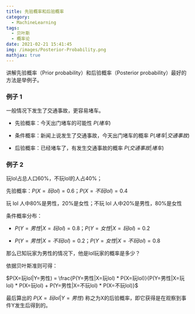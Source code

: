 ```yaml
---
title: 先验概率和后验概率
category:
  - MachineLearning
tags:
  - 贝叶斯
  - 概率论
date: 2021-02-21 15:41:45
img: /images/Posterior-Probability.png
mathjax: true
---
```


讲解先验概率（Prior probability）和后验概率（Posterior probability）最好的方法是举例子。

<!--more-->

### 例子 1

一般情况下发生了交通事故，更容易堵车。

* 先验概率：今天出门堵车的可能性 $P(堵车)$

* 条件概率：新闻上说发生了交通事故，今天出门堵车的概率 $P(堵车|交通事故)$

* 后验概率：已经堵车了，有发生交通事故的概率 $P(交通事故|堵车)$

### 例子 2

玩lol占总人口60%，不玩lol的人占40%；

先验概率：$P(X=玩lol)=0.6；P(X=不玩lol)=0.4$

玩 lol 人中80%是男性，20%是女性；不玩 lol 人中20%是男性，80%是女性

条件概率分布：

* $P(Y=男性|X=玩lol)=0.8；P(Y=女性|X=玩lol)=0.2$

* $P(Y=男性|X=不玩lol)=0.2；P(Y=女性|X=不玩lol)=0.8$

那么已知玩家为男性的情况下，他是lol玩家的概率是多少？

依据贝叶斯准则可得：

$P(X=玩lol|Y=男性) = \frac{P(Y=男性|X=玩lol) * P(X=玩lol)}{P(Y=男性|X=玩lol) * P(X=玩lol) + P(Y=男性|X=不玩lol) * P(X=不玩lol)}$

最后算出的 $P(X=玩lol|Y=男性)$ 称之为X的后验概率，即它获得是在观察到事件Y发生后得到的。
